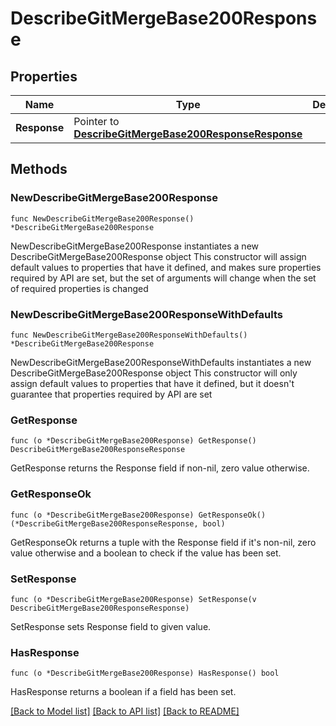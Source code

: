 # DescribeGitMergeBase200Response

## Properties

Name | Type | Description | Notes
------------ | ------------- | ------------- | -------------
**Response** | Pointer to [**DescribeGitMergeBase200ResponseResponse**](DescribeGitMergeBase200ResponseResponse.md) |  | [optional] 

## Methods

### NewDescribeGitMergeBase200Response

`func NewDescribeGitMergeBase200Response() *DescribeGitMergeBase200Response`

NewDescribeGitMergeBase200Response instantiates a new DescribeGitMergeBase200Response object
This constructor will assign default values to properties that have it defined,
and makes sure properties required by API are set, but the set of arguments
will change when the set of required properties is changed

### NewDescribeGitMergeBase200ResponseWithDefaults

`func NewDescribeGitMergeBase200ResponseWithDefaults() *DescribeGitMergeBase200Response`

NewDescribeGitMergeBase200ResponseWithDefaults instantiates a new DescribeGitMergeBase200Response object
This constructor will only assign default values to properties that have it defined,
but it doesn't guarantee that properties required by API are set

### GetResponse

`func (o *DescribeGitMergeBase200Response) GetResponse() DescribeGitMergeBase200ResponseResponse`

GetResponse returns the Response field if non-nil, zero value otherwise.

### GetResponseOk

`func (o *DescribeGitMergeBase200Response) GetResponseOk() (*DescribeGitMergeBase200ResponseResponse, bool)`

GetResponseOk returns a tuple with the Response field if it's non-nil, zero value otherwise
and a boolean to check if the value has been set.

### SetResponse

`func (o *DescribeGitMergeBase200Response) SetResponse(v DescribeGitMergeBase200ResponseResponse)`

SetResponse sets Response field to given value.

### HasResponse

`func (o *DescribeGitMergeBase200Response) HasResponse() bool`

HasResponse returns a boolean if a field has been set.


[[Back to Model list]](../README.md#documentation-for-models) [[Back to API list]](../README.md#documentation-for-api-endpoints) [[Back to README]](../README.md)


